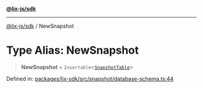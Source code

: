 [**@lix-js/sdk**](../README.md)

***

[@lix-js/sdk](../README.md) / NewSnapshot

# Type Alias: NewSnapshot

> **NewSnapshot** = `Insertable`\<[`SnapshotTable`](SnapshotTable.md)\>

Defined in: [packages/lix-sdk/src/snapshot/database-schema.ts:44](https://github.com/opral/monorepo/blob/985ffce1eb6542fd7d2a659b02ab83cb2ccd8d57/packages/lix-sdk/src/snapshot/database-schema.ts#L44)
